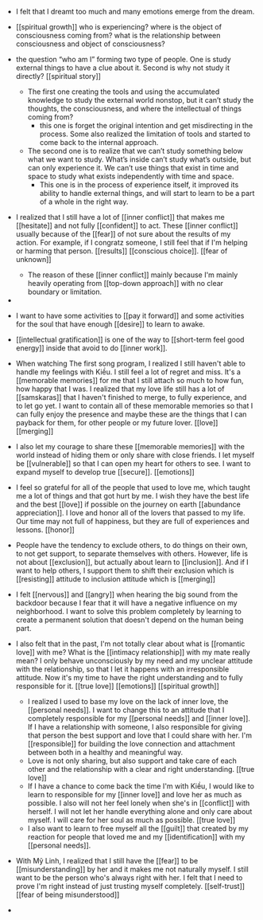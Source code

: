 - I felt that I dreamt too much and many emotions emerge from the dream.
- [[spiritual growth]] who is experiencing? where is the object of consciousness coming from? what is the relationship between consciousness and object of consciousness? 

- the question “who am I” forming two type of people. One is study external things to have a clue about it. Second is why not study it directly? [[spiritual story]]
    - The first one creating the tools and using the accumulated knowledge to study the external world nonstop, but it can’t study the thoughts, the consciousness, and where the intellectual of things coming from?
        - this one is forget the original intention and get misdirecting in the process. Some also realized the limitation of tools and started to come back to the internal approach.
    - The second one is to realize that we can’t study something below what we want to study. What’s inside can’t study what’s outside, but can only experience it. We can’t use things that exist in time and space to study what exists independently with time and space.
        - This one is in the process of experience itself, it improved its ability to handle external things, and will start to learn to be a part of a whole in the right way.
- I realized that I still have a lot of [[inner conflict]] that makes me [[hesitate]] and not fully [[confident]] to act. These [[inner conflict]] usually because of the [[fear]] of not sure about the results of my action. For example, if I congratz someone, I still feel that if I'm helping or harming that person. [[results]] [[conscious choice]]. [[fear of unknown]]
    - The reason of these [[inner conflict]] mainly because I'm mainly heavily operating from [[top-down approach]] with no clear boundary or limitation.

- 
- I want to have some activities to [[pay it forward]] and some activities for the soul that have enough [[desire]] to learn to awake.
- [[intellectual gratification]] is one of the way to [[short-term feel good energy]] inside that avoid to do [[inner work]].
- When watching The first song program, I realized I still haven't able to handle my feelings with Kiều. I still feel a lot of regret and miss. It's a [[memorable memories]] for me that I still attach so much to how fun, how happy that I was. I realized that my love life still has a lot of [[samskaras]] that I haven't finished to merge, to fully experience, and to let go yet. I want to contain all of these memorable memories so that I can fully enjoy the presence and maybe these are the things that I can payback for them, for other people or my future lover. [[love]] [[merging]] 
- I also let my courage to share these [[memorable memories]] with the world instead of hiding them or only share with close friends. I let myself be [[vulnerable]] so that I can open my heart for others to see. I want to expand myself to develop true [[secure]].  [[emotions]]
- I feel so grateful for all of the people that used to love me, which taught me a lot of things and that got hurt by me. I wish they have the best life and the best [[love]] if possible on the journey on earth [[abundance appreciation]]. I love and honor all of the lovers that passed to my life. Our time may not full of happiness, but they are full of experiences and lessons. [[honor]] 
- People have the tendency to exclude others, to do things on their own, to not get support, to separate themselves with others. However, life is not about [[exclusion]], but actually about learn to [[inclusion]]. And if I want to help others, I support them to shift their exclusion which is [[resisting]] attitude to inclusion attitude which is [[merging]]
- I felt [[nervous]] and [[angry]] when hearing the big sound from the backdoor because I fear that it will have a negative influence on my neighborhood. I want to solve this problem completely by learning to create a permanent solution that doesn't depend on the human being part. 
- I also felt that in the past, I'm not totally clear about what is [[romantic love]] with me? What is the [[intimacy relationship]] with my mate really mean? I only behave unconsciously by my need and my unclear attitude with the relationship, so that I let it happens with an irresponsible attitude. Now it's my time to have the right understanding and to fully responsible for it. [[true love]] [[emotions]] [[spiritual growth]] 
    - I realized I used to base my love on the lack of inner love, the [[personal needs]]. I want to change this to an attitude that I completely responsible for my [[personal needs]] and [[inner love]]. If I have a relationship with someone, I also responsible for giving that person the best support and love that I could share with her. I'm [[responsible]] for building the love connection and attachment between both in a healthy and meaningful way.
    - Love is not only sharing, but also support and take care of each other and the relationship with a clear and right understanding. [[true love]]
    -  If I have a chance to come back the time I'm with Kiều, I would like to learn to responsible for my [[inner love]] and love her as much as possible. I also will not her feel lonely when she's in [[conflict]] with herself. I will not let her handle everything alone and only care about myself. I will care for her soul as much as possible. [[true love]]
    - I also want to learn to free myself all the [[guilt]] that created by my reaction for people that loved me and my [[identification]] with my [[personal needs]].
- With Mỹ Linh, I realized that I still have the [[fear]] to be [[misunderstanding]] by her and it makes me not naturally myself. I still want to be the person who's always right with her. I felt that I need to prove I'm right instead of just trusting myself completely. [[self-trust]] [[fear of being misunderstood]]
-  
